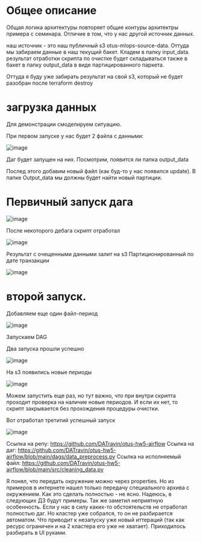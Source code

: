 # Общее описание

Общая логика архитектуры повторяет общие контуры архитектры примера с семинара.
Отличие в том, что у нас другой источник данных.

наш источник - это наш публичный s3 otus-mlops-source-data. 
Оттуда мы забираем данные в наш текущий бакет. Кладем в папку input_data.
результат отработки скрипта по очистке будет складываться также в бакет в папку output_data в виде партицированного паркета.

Оттуда я буду уже забирать результат на свой s3, который не будет разобран после terraform destroy

# загрузка данных

Для демонстрации смоделируем ситуацию.

При первом запуске у нас будет 2 файла с данными:

![image](https://github.com/user-attachments/assets/95c83bed-a51f-4d5a-a0ac-3a7a9478fc04)

Даг будет запущен на них. Посмотрим, появится ли папка output_data

Послед этого добавим новый файл (как буд-то у нас появился update). В папке Output_data мы должны будет найти новый партиции.

# Первичный запуск дага

![image](https://github.com/user-attachments/assets/444f41a7-9837-479d-9c51-7e63c84d1338)

После некоторого дебага скрипт отработал

![image](https://github.com/user-attachments/assets/57ad1a4b-aeca-49ef-b2a0-4e5fa9f79f93)

Результат с очещенными данными залит на s3
Партиционированный по дате транзакции

![image](https://github.com/user-attachments/assets/ddc8edf1-d53b-498d-9a61-793f06cf3505)


# второй запуск.

Добавляем еще один файл-период

![image](https://github.com/user-attachments/assets/6196f19a-b83b-4d80-8aa1-b84a5cbad9e6)

Запускаем DAG

Два запуска прошли успешно

![image](https://github.com/user-attachments/assets/06b99639-d625-43f4-907c-715517931c67)

На s3 появились новые периоды

![image](https://github.com/user-attachments/assets/9b91a55a-2580-4696-a7cd-acadf63c4763)

Можем запустить еще раз, но тут важно, что при внутри скрипта проходит проверка на наличие новые периодов.
И если их нет, то скрипт закрывается без прохождения процедуры очистки.

Вот отработал третитий успешный запуск

![image](https://github.com/user-attachments/assets/7738d73c-ebd7-4e49-a535-84f6c711e883)

Ссылка на репу: https://github.com/DATravin/otus-hw5-airflow
Ссылка на даг: https://github.com/DATravin/otus-hw5-airflow/blob/main/dags/data_preprocess.py
Ссылка на исполняемый файл: https://github.com/DATravin/otus-hw5-airflow/blob/main/src/cleaning_data.py

Я понял, что передать окружение можно через properties. Но из примеров в интернете нашел только передачу специального архива с окружением.
Как это сделать полностью - не ясно. Надеюсь, в следующих ДЗ будут примеры.
Так же заметил неприятную особенность.
Если у нас в силу каких-то обстоятельств не отработал полностью даг. Но кластер уже собрался, то он не разбирается автоматом.
Что приводит к незапуску уже новый иттераций (так как ресурс ограничен и на 2 кластера его уже не хватает). 
Приходилось разбирать в UI руками.










